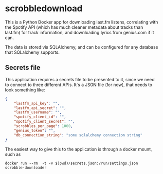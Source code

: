 # scrobbledownload

This is a Python Docker app for downloading last.fm listens, correlating with the Spotify API (which has much cleaner metadata about tracks than last.fm) for track information, and downloading lyrics from genius.com if it can.

The data is stored via SQLAlchemy, and can be configured for any database that SQLalchemy supports.  

## Secrets file

This application requires a secrets file to be presented to it, since we need to connect to three different APIs.  It's a JSON file (for now), that needs to look something like:

```json
{
    "lastfm_api_key": "",
    "lastfm_api_secret": "",
    "lastfm_username": "",
    "spotify_client_id": "",
    "spotify_client_secret": "",
    "scrobbles_per_page": 1000,
    "genius_token": "",
    "db_connection_string": "some sqlalchemy connection string"
}

```

The easiest way to give this to the application is through a docker mount, such as 

```
docker run --rm  -t -v $(pwd)/secrets.json:/run/settings.json scrobble-downloader
```